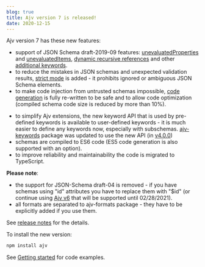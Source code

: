 ```yaml
---
blog: true
title: Ajv version 7 is released!
date: 2020-12-15
---
```


Ajv version 7 has these new features:

- support of JSON Schema draft-2019-09 features: <a href="/json-schema.html#keywords-for-objecs">unevaluatedProperties</a> and <a href="/json-schema.html#unevaluateditems">unevaluatedItems</a>, <a href="/guide/combining-schemas.html#extending-recursive-schemas">dynamic recursive references</a> and other <a href="/json-schema.html#json-schema-draft-2019-09">additional keywords</a>.
- to reduce the mistakes in JSON schemas and unexpected validation results, <a href="/strict-mode.html">strict mode</a> is added - it prohibits ignored or ambiguous JSON Schema elements.
- to make code injection from untrusted schemas impossible, <a href="/codegen.html">code generation</a> is fully re-written to be safe and to allow code optimization (compiled schema code size is reduced by more than 10%).
<!-- more -->
- to simplify Ajv extensions, the new keyword API that is used by pre-defined keywords is available to user-defined keywords - it is much easier to define any keywords now, especially with subschemas. [ajv-keywords](https://github.com/ajv-validator/ajv-keywords) package was updated to use the new API (in [v4.0.0](https://github.com/ajv-validator/ajv-keywords/releases/tag/v4.0.0))
- schemas are compiled to ES6 code (ES5 code generation is also supported with an option).
- to improve reliability and maintainability the code is migrated to TypeScript.

**Please note**:

- the support for JSON-Schema draft-04 is removed - if you have schemas using "id" attributes you have to replace them with "\$id" (or continue using [Ajv v6](https://github.com/ajv-validator/ajv/tree/v6) that will be supported until 02/28/2021).
- all formats are separated to ajv-formats package - they have to be explicitly added if you use them.

See [release notes](https://github.com/ajv-validator/ajv/releases/tag/v7.0.0) for the details.

To install the new version:

```bash
npm install ajv
```

See [Getting started](/guide/getting-started.md) for code examples.
